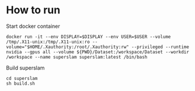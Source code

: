# How to run

Start docker container

```
docker run -it --env DISPLAY=$DISPLAY --env USER=$USER --volume /tmp/.X11-unix:/tmp/.X11-unix:ro --volume="$HOME/.Xauthority:/root/.Xauthority:rw" --privileged --runtime nvidia --gpus all --volume ${PWD}/Dataset:/workspace/Dataset --workdir /workspace --name superslam superslam:latest /bin/bash
```

Build superslam

```
cd superslam
sh build.sh
```

